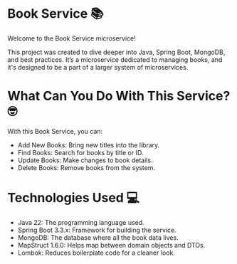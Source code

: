# Book Service 📚

Welcome to the Book Service microservice!

This project was created to dive deeper into Java, Spring Boot, MongoDB, and best practices. It’s a microservice dedicated to managing books, and it's designed to be a part of a larger system of microservices.

# What Can You Do With This Service? 🤓

With this Book Service, you can:

- Add New Books: Bring new titles into the library.
- Find Books: Search for books by title or ID.
- Update Books: Make changes to book details.
- Delete Books: Remove books from the system.

# Technologies Used 💻

- Java 22: The programming language used.
- Spring Boot 3.3.x: Framework for building the service.
- MongoDB: The database where all the book data lives.
- MapStruct 1.6.0: Helps map between domain objects and DTOs.
- Lombok: Reduces boilerplate code for a cleaner look.